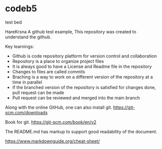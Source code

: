 # codeb5
test bed

HareKrsna
A github test example, This repository was created to understand the github.

Key learnings:
  + Github is code repository platform for version control and collaboration
  + Repository is a place to organize project files
  + It is always good to have a License and Readme file in the repository
  + Changes to files are called commits
  + Braching is a way to work on a different version of the repository at a time in parallel
  + If the branched version of the repository is satisfied for changes done, pull request can be made
  + Pull request can be reviewed and merged into the main branch
  
Along with the online GitHub, one can also install git.
https://git-scm.com/downloads

Book for git.
https://git-scm.com/book/en/v2

The README.md has markup to support good readability of the document.

https://www.markdownguide.org/cheat-sheet/


